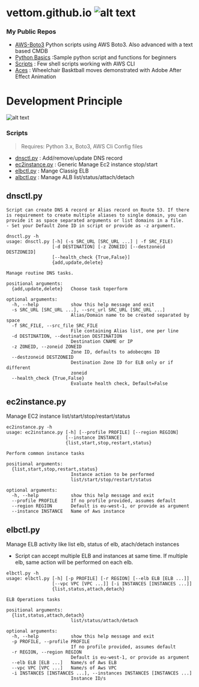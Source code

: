# vettom.github.io ![alt text](https://vettom.github.io/images/dv-tec-logo-round2cm.png "Denny Vettom  Tech Logo")

### My Public Repos 
- [AWS-Boto3](https://github.com/vettom/Aws-Boto3) Python scripts using AWS Boto3. Also advanced with a text based CMDB
- [Python Basics](https://github.com/vettom/PythonBasics)  :Sample python script and functions for beginners
- [Scripts](https://github.com/vettom/Scripts)  : Few shell scripts working with AWS CLI
- [Aces](https://vettom.github.io/aces/) : Wheelchair Basktball moves demonstrated with Adobe After Effect Animation

# Development Principle
![alt text](https://vettom.github.io/images/dvethos.jpg "Denny Vettom Development ethos ")

### Scripts 
 > Requires: Python 3.x, Boto3, AWS Cli Config files
- [dnsctl.py](https://github.com/vettom/Aws-Boto3#dnsupdatepy)               : Add/remove/update DNS record
- [ec2instance.py](https://github.com/vettom/Aws-Boto3#ec2instancepy)             : Generic Manage Ec2 instance stop/start
- [elbctl.py](https://github.com/vettom/Aws-Boto3#elbctlpy)             : Mange Classig ELB
- [albctl.py](https://github.com/vettom/Aws-Boto3#albctlpy-elb-v2)      : Manage ALB list/status/attach/detach


## dnsctl.py
    Script can create DNS A record or Alias record on Route 53. If there is requirement to create multiple aliases to single domain, you can provide it as space separated arguments or list domains in a file.
    - Set your Default Zone ID in script or provide as -z argument.
  
```
dnsctl.py -h
usage: dnsctl.py [-h] (-s SRC_URL [SRC_URL ...] | -f SRC_FILE)
                 [-d DESTINATION] [-z ZONEID] [--destzoneid DESTZONEID]
                 [--health_check {True,False}]
                 {add,update,delete}

Manage routine DNS tasks.

positional arguments:
  {add,update,delete}   Choose task toperform

optional arguments:
  -h, --help            show this help message and exit
  -s SRC_URL [SRC_URL ...], --src_url SRC_URL [SRC_URL ...]
                        Alias/Domain name to be created separated by space
  -f SRC_FILE, --src_file SRC_FILE
                        File containing Alias list, one per line
  -d DESTINATION, --destination DESTINATION
                        Destination CNAME or IP
  -z ZONEID, --zoneid ZONEID
                        Zone ID, defaults to adobecqms ID
  --destzoneid DESTZONEID
                        Destination Zone ID for ELB only or if different
                        zoneid
  --health_check {True,False}
                        Evaluate health check, Default=False
```

## ec2instance.py 
Manage EC2 instance list/start/stop/restart/status

```
ec2instance.py -h
usage: ec2instance.py [-h] [--profile PROFILE] [--region REGION]
                      [--instance INSTANCE]
                      {list,start,stop,restart,status}

Perform common instance tasks

positional arguments:
  {list,start,stop,restart,status}
                        Instance action to be performed
                        list/start/stop/restart/status

optional arguments:
  -h, --help            show this help message and exit
  --profile PROFILE     If no profile provided, assumes default
  --region REGION       Default is eu-west-1, or provide as argument
  --instance INSTANCE   Name of Aws instance
  ```
## elbctl.py
Manage ELB activity like list elb, status of elb, atach/detach instances
- Script can accept multiple ELB and instances at same time. If multiple elb, same action will be performed on each elb.

```
elbctl.py -h
usage: elbctl.py [-h] [-p PROFILE] [-r REGION] [--elb ELB [ELB ...]]
                 [--vpc VPC [VPC ...]] [-i INSTANCES [INSTANCES ...]]
                 {list,status,attach,detach}

ELB Operations tasks

positional arguments:
  {list,status,attach,detach}
                        list/status/attach/detach

optional arguments:
  -h, --help            show this help message and exit
  -p PROFILE, --profile PROFILE
                        If no profile provided, assumes default
  -r REGION, --region REGION
                        Default is eu-west-1, or provide as argument
  --elb ELB [ELB ...]   Name/s of Aws ELB
  --vpc VPC [VPC ...]   Name/s of Aws VPC
  -i INSTANCES [INSTANCES ...], --instances INSTANCES [INSTANCES ...]
                        Instance ID/s
```